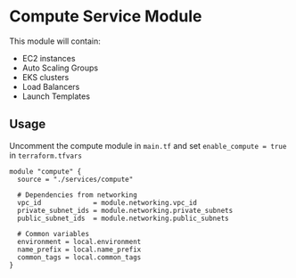# Compute Service Module

This module will contain:

- EC2 instances
- Auto Scaling Groups
- EKS clusters
- Load Balancers
- Launch Templates

## Usage

Uncomment the compute module in `main.tf` and set `enable_compute = true` in `terraform.tfvars`

```hcl
module "compute" {
  source = "./services/compute"

  # Dependencies from networking
  vpc_id             = module.networking.vpc_id
  private_subnet_ids = module.networking.private_subnets
  public_subnet_ids  = module.networking.public_subnets

  # Common variables
  environment = local.environment
  name_prefix = local.name_prefix
  common_tags = local.common_tags
}
```
